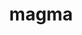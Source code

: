 ---
title: "magma"
layout: cache
categories: [package, develop-2023-12-03]
meta: {"versions": ["2.7.2"], "compilers": ["gcc@=11.3.0", "gcc@=11.4.0", "gcc@=9.4.0"], "oss": ["ubuntu20.04", "ubuntu22.04"], "platforms": ["linux"], "targets": ["neoverse_v1", "ppc64le", "x86_64_v3"], "stacks": ["e4s", "e4s-neoverse_v1", "e4s-power", "e4s-rocm-external", "ml-linux-x86_64-cuda", "root"], "num_specs": 11, "num_specs_by_stack": {"root": 11, "e4s-neoverse_v1": 3, "e4s-power": 1, "e4s-rocm-external": 2, "e4s": 4, "ml-linux-x86_64-cuda": 1}}
spec_details: [{"hash": "7y22edy5qkuzy2hgiqfenypsko4hbthb", "compiler": "gcc@=11.4.0", "versions": ["2.7.2"], "os": "ubuntu20.04", "platform": "linux", "target": "neoverse_v1", "variants": ["build_system=cmake", "build_type=Release", "+cuda", "cuda_arch=80", "+fortran", "generator=make", "~ipo", "~rocm", "+shared"], "stacks": ["root", "e4s-neoverse_v1"], "size": "-", "tarball": "https://binaries.spack.io/releases/develop-2023-12-03/build_cache/linux-ubuntu20.04-neoverse_v1/gcc-11.4.0/magma-2.7.2/linux-ubuntu20.04-neoverse_v1-gcc-11.4.0-magma-2.7.2-7y22edy5qkuzy2hgiqfenypsko4hbthb.spack"}, {"hash": "du6eefjmxbl4swegjkj64v5pva6egrcv", "compiler": "gcc@=11.4.0", "versions": ["2.7.2"], "os": "ubuntu20.04", "platform": "linux", "target": "neoverse_v1", "variants": ["build_system=cmake", "build_type=Release", "+cuda", "cuda_arch=75", "+fortran", "generator=make", "~ipo", "~rocm", "+shared"], "stacks": ["root", "e4s-neoverse_v1"], "size": "-", "tarball": "https://binaries.spack.io/releases/develop-2023-12-03/build_cache/linux-ubuntu20.04-neoverse_v1/gcc-11.4.0/magma-2.7.2/linux-ubuntu20.04-neoverse_v1-gcc-11.4.0-magma-2.7.2-du6eefjmxbl4swegjkj64v5pva6egrcv.spack"}, {"hash": "b5yz2qzzumi543rp6hoanoyvk2jrdpsa", "compiler": "gcc@=11.4.0", "versions": ["2.7.2"], "os": "ubuntu20.04", "platform": "linux", "target": "neoverse_v1", "variants": ["build_system=cmake", "build_type=Release", "+cuda", "cuda_arch=90", "+fortran", "generator=make", "~ipo", "~rocm", "+shared"], "stacks": ["root", "e4s-neoverse_v1"], "size": "-", "tarball": "https://binaries.spack.io/releases/develop-2023-12-03/build_cache/linux-ubuntu20.04-neoverse_v1/gcc-11.4.0/magma-2.7.2/linux-ubuntu20.04-neoverse_v1-gcc-11.4.0-magma-2.7.2-b5yz2qzzumi543rp6hoanoyvk2jrdpsa.spack"}, {"hash": "gmf3avdedmwym2n3l4sy2ly4sanvehv4", "compiler": "gcc@=9.4.0", "versions": ["2.7.2"], "os": "ubuntu20.04", "platform": "linux", "target": "ppc64le", "variants": ["build_system=cmake", "build_type=Release", "+cuda", "cuda_arch=70", "+fortran", "generator=make", "~ipo", "~rocm", "+shared"], "stacks": ["root", "e4s-power"], "size": "-", "tarball": "https://binaries.spack.io/releases/develop-2023-12-03/build_cache/linux-ubuntu20.04-ppc64le/gcc-9.4.0/magma-2.7.2/linux-ubuntu20.04-ppc64le-gcc-9.4.0-magma-2.7.2-gmf3avdedmwym2n3l4sy2ly4sanvehv4.spack"}, {"hash": "bamouzgrzpsirnpfaeaderrkknzvqtpx", "compiler": "gcc@=11.4.0", "versions": ["2.7.2"], "os": "ubuntu20.04", "platform": "linux", "target": "x86_64_v3", "variants": ["amdgpu_target=gfx90a", "build_system=cmake", "build_type=Release", "~cuda", "+fortran", "generator=make", "~ipo", "+rocm", "+shared"], "stacks": ["root", "e4s-rocm-external"], "size": "-", "tarball": "https://binaries.spack.io/releases/develop-2023-12-03/build_cache/linux-ubuntu20.04-x86_64_v3/gcc-11.4.0/magma-2.7.2/linux-ubuntu20.04-x86_64_v3-gcc-11.4.0-magma-2.7.2-bamouzgrzpsirnpfaeaderrkknzvqtpx.spack"}, {"hash": "5bpvhjol5ezgzi7okjmxwljnmedeq5mz", "compiler": "gcc@=11.4.0", "versions": ["2.7.2"], "os": "ubuntu20.04", "platform": "linux", "target": "x86_64_v3", "variants": ["amdgpu_target=gfx908", "build_system=cmake", "build_type=Release", "~cuda", "+fortran", "generator=make", "~ipo", "+rocm", "+shared"], "stacks": ["root", "e4s-rocm-external"], "size": "-", "tarball": "https://binaries.spack.io/releases/develop-2023-12-03/build_cache/linux-ubuntu20.04-x86_64_v3/gcc-11.4.0/magma-2.7.2/linux-ubuntu20.04-x86_64_v3-gcc-11.4.0-magma-2.7.2-5bpvhjol5ezgzi7okjmxwljnmedeq5mz.spack"}, {"hash": "5galwep7q47zw2gpdwotrab2zau6fh7i", "compiler": "gcc@=11.4.0", "versions": ["2.7.2"], "os": "ubuntu20.04", "platform": "linux", "target": "x86_64_v3", "variants": ["build_system=cmake", "build_type=Release", "+cuda", "cuda_arch=80", "+fortran", "generator=make", "~ipo", "~rocm", "+shared"], "stacks": ["e4s", "root"], "size": "-", "tarball": "https://binaries.spack.io/releases/develop-2023-12-03/build_cache/linux-ubuntu20.04-x86_64_v3/gcc-11.4.0/magma-2.7.2/linux-ubuntu20.04-x86_64_v3-gcc-11.4.0-magma-2.7.2-5galwep7q47zw2gpdwotrab2zau6fh7i.spack"}, {"hash": "xl2nhkdvvh57gidqztqepa7xwl6gn3zi", "compiler": "gcc@=11.4.0", "versions": ["2.7.2"], "os": "ubuntu20.04", "platform": "linux", "target": "x86_64_v3", "variants": ["amdgpu_target=gfx90a", "build_system=cmake", "build_type=Release", "~cuda", "+fortran", "generator=make", "~ipo", "+rocm", "+shared"], "stacks": ["e4s", "root"], "size": "-", "tarball": "https://binaries.spack.io/releases/develop-2023-12-03/build_cache/linux-ubuntu20.04-x86_64_v3/gcc-11.4.0/magma-2.7.2/linux-ubuntu20.04-x86_64_v3-gcc-11.4.0-magma-2.7.2-xl2nhkdvvh57gidqztqepa7xwl6gn3zi.spack"}, {"hash": "femoqqk4ldjcjqseqcarqteuaflzapej", "compiler": "gcc@=11.4.0", "versions": ["2.7.2"], "os": "ubuntu20.04", "platform": "linux", "target": "x86_64_v3", "variants": ["amdgpu_target=gfx908", "build_system=cmake", "build_type=Release", "~cuda", "+fortran", "generator=make", "~ipo", "+rocm", "+shared"], "stacks": ["e4s", "root"], "size": "-", "tarball": "https://binaries.spack.io/releases/develop-2023-12-03/build_cache/linux-ubuntu20.04-x86_64_v3/gcc-11.4.0/magma-2.7.2/linux-ubuntu20.04-x86_64_v3-gcc-11.4.0-magma-2.7.2-femoqqk4ldjcjqseqcarqteuaflzapej.spack"}, {"hash": "55rxwxcxirm7ywjzjoiugpg7ilgp6oo5", "compiler": "gcc@=11.4.0", "versions": ["2.7.2"], "os": "ubuntu20.04", "platform": "linux", "target": "x86_64_v3", "variants": ["build_system=cmake", "build_type=Release", "+cuda", "cuda_arch=90", "+fortran", "generator=make", "~ipo", "~rocm", "+shared"], "stacks": ["e4s", "root"], "size": "-", "tarball": "https://binaries.spack.io/releases/develop-2023-12-03/build_cache/linux-ubuntu20.04-x86_64_v3/gcc-11.4.0/magma-2.7.2/linux-ubuntu20.04-x86_64_v3-gcc-11.4.0-magma-2.7.2-55rxwxcxirm7ywjzjoiugpg7ilgp6oo5.spack"}, {"hash": "ittsuqt4b7zpqxkhdjtn5jx4oa7vw5qu", "compiler": "gcc@=11.3.0", "versions": ["2.7.2"], "os": "ubuntu22.04", "platform": "linux", "target": "x86_64_v3", "variants": ["build_system=cmake", "build_type=Release", "+cuda", "cuda_arch=80", "+fortran", "generator=make", "~ipo", "~rocm", "+shared"], "stacks": ["root", "ml-linux-x86_64-cuda"], "size": "-", "tarball": "https://binaries.spack.io/releases/develop-2023-12-03/build_cache/linux-ubuntu22.04-x86_64_v3/gcc-11.3.0/magma-2.7.2/linux-ubuntu22.04-x86_64_v3-gcc-11.3.0-magma-2.7.2-ittsuqt4b7zpqxkhdjtn5jx4oa7vw5qu.spack"}]
---